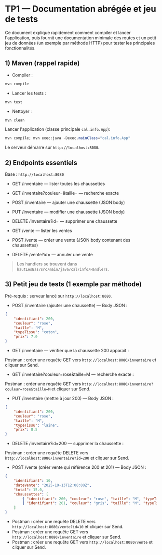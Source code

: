 # TP1 — Documentation abrégée et jeu de tests

Ce document explique rapidement comment compiler et lancer l'application, puis fournit une documentation minimale des routes et un petit jeu de données (un exemple par méthode HTTP) pour tester les principales fonctionnalités.

## 1) Maven (rappel rapide)

- Compiler :

```powershell
mvn compile
```

- Lancer les tests :

```powershell
mvn test
```

- Nettoyer :

```powershell
mvn clean
```

Lancer l'application (classe principale `cal.info.App`):

```powershell
mvn compile; mvn exec:java -Dexec.mainClass="cal.info.App"
```

Le serveur démarre sur `http://localhost:8080`.

## 2) Endpoints essentiels

Base : `http://localhost:8080`

- GET /inventaire — lister toutes les chaussettes
- GET /inventaire?couleur=<val>&taille=<val> — recherche exacte
- POST /inventaire — ajouter une chaussette (JSON body)
- PUT /inventaire — modifier une chaussette (JSON body)
- DELETE /inventaire?id=<id> — supprimer une chaussette

- GET /vente — lister les ventes
- POST /vente — créer une vente (JSON body contenant des chaussettes)
- DELETE /vente?id=<id> — annuler une vente

> Les handlers se trouvent dans `hautLesBas/src/main/java/cal/info/Handlers`.

## 3) Petit jeu de tests (1 exemple par méthode)

Pré-requis : serveur lancé sur `http://localhost:8080`.

- POST /inventaire (ajouter une chaussette) — Body JSON :

```json
{
	"identifiant": 200,
	"couleur": "rose",
	"taille": "M",
	"typeTissu": "coton",
	"prix": 7.0
}
```

- GET /inventaire — vérifier que la chaussette 200 apparaît :

Postman : créer une requête GET vers `http://localhost:8080/inventaire` et cliquer sur Send.

- GET /inventaire?couleur=rose&taille=M — recherche exacte :

Postman : créer une requête GET vers `http://localhost:8080/inventaire?couleur=rose&taille=M` et cliquer sur Send.

- PUT /inventaire (mettre à jour 200) — Body JSON :

```json
{
	"identifiant": 200,
	"couleur": "rose",
	"taille": "M",
	"typeTissu": "laine",
	"prix": 8.5
}
```

- DELETE /inventaire?id=200 — supprimer la chaussette :

Postman : créer une requête DELETE vers `http://localhost:8080/inventaire?id=200` et cliquer sur Send.

- POST /vente (créer vente qui référence 200 et 201) — Body JSON :


```json
{
	"identifiant": 10,
	"dateVente": "2025-10-13T12:00:00Z",
	"total": 15.0,
	"chaussettes": [
		{ "identifiant": 200, "couleur": "rose", "taille": "M", "typeTissu": "laine", "prix": 8.5 },
		{ "identifiant": 201, "couleur": "gris", "taille": "M", "typeTissu": "coton", "prix": 6.5 }
	]
}
```
- Postman : créer une requête DELETE vers `http://localhost:8080/vente?id=10` et cliquer sur Send.
- Postman : créer une requête GET vers `http://localhost:8080/inventaire` et cliquer sur Send.
- Postman : créer une requête GET vers `http://localhost:8080/vente` et cliquer sur Send.

